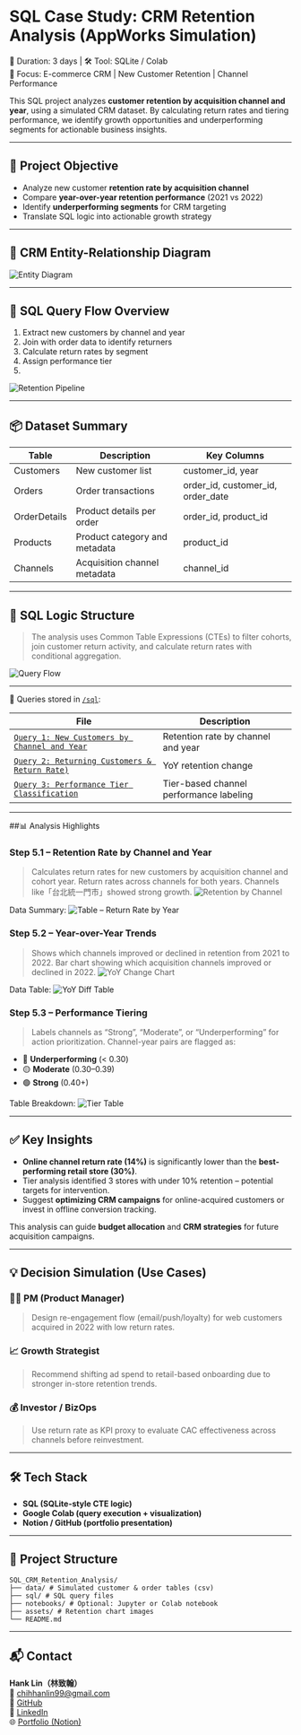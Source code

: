 # SQL Case Study: CRM Retention Analysis (AppWorks Simulation)

📅 Duration: 3 days | 🛠 Tool: SQLite / Colab  
🔎 Focus: E-commerce CRM | New Customer Retention | Channel Performance

This SQL project analyzes **customer retention by acquisition channel and year**, using a simulated CRM dataset. By calculating return rates and tiering performance, we identify growth opportunities and underperforming segments for actionable business insights.

---

## 🎯 Project Objective

- Analyze new customer **retention rate by acquisition channel**
- Compare **year-over-year retention performance** (2021 vs 2022)
- Identify **underperforming segments** for CRM targeting
- Translate SQL logic into actionable growth strategy

---

## 🧩 CRM Entity-Relationship Diagram

![Entity Diagram](assets/sql_crm_erd_diagram.png)

---

## 🔄 SQL Query Flow Overview


1. Extract new customers by channel and year
2. Join with order data to identify returners
3. Calculate return rates by segment
4. Assign performance tier
5. 
![Retention Pipeline](assets/sql_crm_retention_pipeline.png)

---

## 📦 Dataset Summary

| Table         | Description                               | Key Columns         |
|---------------|-------------------------------------------|---------------------|
| Customers     | New customer list                         | customer_id, year   |
| Orders        | Order transactions                        | order_id, customer_id, order_date |
| OrderDetails  | Product details per order                 | order_id, product_id|
| Products      | Product category and metadata             | product_id          |
| Channels      | Acquisition channel metadata              | channel_id          |


---

## 🧮 SQL Logic Structure

> The analysis uses Common Table Expressions (CTEs) to filter cohorts, join customer return activity, and calculate return rates with conditional aggregation.

![Query Flow](assets/sql_crm_query_flowchart.png)


---

📂 Queries stored in [`/sql`](./sql):

| File | Description |
|------|-------------|
| [`Query 1: New Customers by Channel and Year`](sql/query_1_retention_by_channel.sql) | Retention rate by channel and year |
| [`Query 2: Returning Customers & Return Rate)`](sql/query_2_yoy_diff.sql) | YoY retention change |
| [`Query 3: Performance Tier Classification`](sql/query_3_flag_underperforming.sql) | Tier-based channel performance labeling |
---


##📊  Analysis Highlights

### Step 5.1 – Retention Rate by Channel and Year
> Calculates return rates for new customers by acquisition channel and cohort year.
Return rates across channels for both years. Channels like「台北統一門市」showed strong growth.
![Retention by Channel](assets/Q1_yoy_retention_rate_graph.png)

Data Summary:
![Table – Return Rate by Year](assets/Q1_yoy_retention_rate_form.png)

### Step 5.2 – Year-over-Year Trends
> Shows which channels improved or declined in retention from 2021 to 2022.
Bar chart showing which acquisition channels improved or declined in 2022.
![YoY Change Chart](assets/Q2_yoy_retention_change.png)

Data Table:
![YoY Diff Table](assets/Q2_yoy_retention_change_form.png)

### Step 5.3 – Performance Tiering
> Labels channels as “Strong”, “Moderate”, or “Underperforming” for action prioritization.
Channel-year pairs are flagged as:
- 🔴 **Underperforming** (< 0.30)
- 🟡 **Moderate** (0.30–0.39)
- 🟢 **Strong** (0.40+)

Table Breakdown:
![Tier Table](assets/Q3_performance_tier_table.png)

---

## ✅ Key Insights

- **Online channel return rate (14%)** is significantly lower than the **best-performing retail store (30%)**.
- Tier analysis identified 3 stores with under 10% retention – potential targets for intervention.
- Suggest **optimizing CRM campaigns** for online-acquired customers or invest in offline conversion tracking.

This analysis can guide **budget allocation** and **CRM strategies** for future acquisition campaigns.

---

## 💡 Decision Simulation (Use Cases)

### 👩‍💼 PM (Product Manager)
> Design re-engagement flow (email/push/loyalty) for web customers acquired in 2022 with low return rates.

### 📈 Growth Strategist
> Recommend shifting ad spend to retail-based onboarding due to stronger in-store retention trends.

### 💰 Investor / BizOps
> Use return rate as KPI proxy to evaluate CAC effectiveness across channels before reinvestment.

---

## 🛠 Tech Stack

- **SQL (SQLite-style CTE logic)**
- **Google Colab (query execution + visualization)**
- **Notion / GitHub (portfolio presentation)**

---

## 📁 Project Structure
```
SQL_CRM_Retention_Analysis/
├── data/ # Simulated customer & order tables (csv)
├── sql/ # SQL query files
├── notebooks/ # Optional: Jupyter or Colab notebook
├── assets/ # Retention chart images
└── README.md
```
---

## 📬 Contact

**Hank Lin（林致翰）**  
📧 [chihhanlin99@gmail.com](mailto:chihhanlin99@gmail.com)  
🔗 [GitHub](https://github.com/Hanklin999)  
🔗 [LinkedIn](https://www.linkedin.com/in/hank-lin-a05189181/)  
🌐 [Portfolio (Notion)](https://four-elbow-906.notion.site/Personal-Project-SQL-CRM-Retention-Analysis-208d839e9e7e8010aeebd067b140ca5b?pvs=74) 

